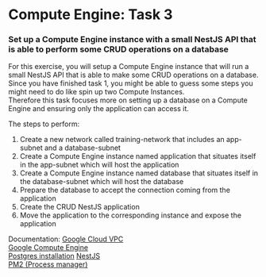 # Compute Engine: Task 3

### Set up a Compute Engine instance with a small NestJS API that is able to perform some CRUD operations on a database

For this exercise, you will setup a Compute Engine instance that will run a small NestJS API that is able to make some CRUD operations on a database.  
Since you have finished task 1, you might be able to guess some steps you might need to do like spin up two Compute Instances.  
Therefore this task focuses more on setting up a database on a Compute Engine and ensuring only the application can access it.

The steps to perform:
1. Create a new network called training-network that includes an app-subnet and a database-subnet
2. Create a Compute Engine instance named application that situates itself in the app-subnet which will host the application
3. Create a Compute Engine instance named database that situates itself in the database-subnet which will host the database
4. Prepare the database to accept the connection coming from the application
5. Create the CRUD NestJS application
6. Move the application to the corresponding instance and expose the application

Documentation:
[Google Cloud VPC](https://cloud.google.com/vpc/docs/vpc)  
[Google Compute Engine](https://cloud.google.com/compute/docs/instances)  
[Postgres installation](https://www.cherryservers.com/blog/how-to-install-and-setup-postgresql-server-on-ubuntu-20-04#introduction)
[NestJS](https://docs.nestjs.com/)  
[PM2 (Process manager)](https://pm2.keymetrics.io/docs/usage/quick-start/)  
